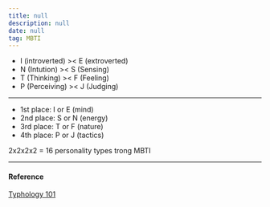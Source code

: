 ```yaml
---
title: null
description: null
date: null
tag: MBTI
---
```


- I (introverted) >< E (extroverted)
- N (Intution) >< S (Sensing)
- T (Thinking) >< F (Feeling)
- P (Perceiving) >< J (Judging)

---

- 1st place: I or E (mind)
- 2nd place: S or N (energy)
- 3rd place: T or F (nature)
- 4th place: P or J (tactics)

2x2x2x2 = 16 personality types trong MBTI

---

#### Reference

[Typhology 101](https://personalityjunkie.com/typology-101/#anchor1)

